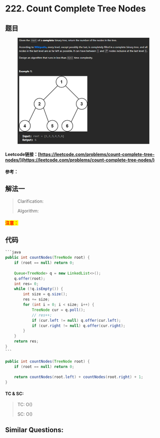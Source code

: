 # 222. Count Complete Tree Nodes

## 题目

<figure><img src="../../.gitbook/assets/image (220).png" alt=""><figcaption></figcaption></figure>

#### Leetcode链接：[https://leetcode.com/problems/count-complete-tree-nodes/](https://leetcode.com/problems/count-complete-tree-nodes/)

#### 参考：

## 解法一

> Clarification:&#x20;
>
> Algorithm:&#x20;

#### <mark style="color:red;">注意：</mark>

## 代码

````java
```java
public int countNodes(TreeNode root) {
    if (root == null) return 0;

    Queue<TreeNode> q = new LinkedList<>();
    q.offer(root);
    int res= 0;
    while (!q.isEmpty()) {
        int size = q.size();
        res += size;
        for (int i = 0; i < size; i++) {
            TreeNode cur = q.poll();
            // res++;
            if (cur.left != null) q.offer(cur.left);
            if (cur.right != null) q.offer(cur.right);
        }
    }
    return res;
}
```
````

```java
public int countNodes(TreeNode root) {
    if (root == null) return 0;

    return countNodes(root.left) + countNodes(root.right) + 1;
}
```

#### TC & SC:&#x20;

> TC: O()
>
> SC: O()

## **Similar Questions:**&#x20;

